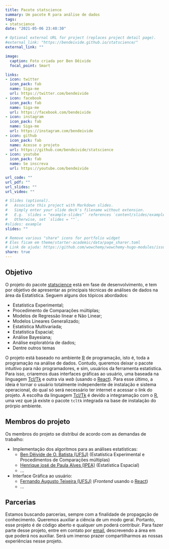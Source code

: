```yaml
---
title: Pacote statscience
summary: Um pacote R para análise de dados
tags:
- statscience
date: "2021-05-06 23:40:30"

# Optional external URL for project (replaces project detail page).
#external_link: "https://bendeivide.github.io/statscience/"
external_link: ""

image:
  caption: Foto criada por Ben Dêivide
  focal_point: Smart

links:
- icon: twitter
  icon_pack: fab
  name: Siga-me
  url: https://twitter.com/bendeivide
- icon: facebook
  icon_pack: fab
  name: Siga-me
  url: https://facebook.com/bendeivide
- icon: instagram
  icon_pack: fab
  name: Siga-me
  url: https://instagram.com/bendeivide
- icon: github
  icon_pack: fab
  name: Acesse o projeto
  url: https://github.com/bendeivide/statscience
- icon: youtube
  icon_pack: fab
  name: Se inscreva
  url: https://youtube.com/bendeivide

url_code: ""
url_pdf: ""
url_slides: ""
url_video: ""

# Slides (optional).
#   Associate this project with Markdown slides.
#   Simply enter your slide deck's filename without extension.
#   E.g. `slides = "example-slides"` references `content/slides/example-slides.md`.
#   Otherwise, set `slides = ""`.
#slides: example
slides: ""

# Remove various "share" icons for portfolio widget
# Eles ficam em theme/starter-academic/data/page_sharer.toml
# Link de ajuda: https://github.com/wowchemy/wowchemy-hugo-modules/issues/1611
share: true
---
```


## Objetivo 

O projeto do pacote [statscience](https://bendeivide.github.io/statscience/) está em fase de desenvolvimento, e tem por objetivo de apresentar as principais técnicas de análises de dados na área da Estatística. Seguem alguns dos tópicos abordados:

- Estatística Experimental;
- Procedimento de Comparações múltiplas;
- Modelos de Regressão linear e Não Linear;
- Modelos Lineares Generalizado;
- Estatística Multivariada;
- Estatística Espacial;
- Análise Bayesiana;
- Análise exploratória de dados;
- Dentre outros temas

O projeto está baseado no ambiente [R](http://r-project.org) de programação, isto é, toda a programação na análise de dados. Contudo, queremos deixar o pacote intuitivo para não programadores, e sim, usuários da ferramenta estatistica. Para isso, criaremos duas interfaces gráficas ao usuário, uma baseada na linguagem [Tcl/Tk](http://tcl.tk/) e outra via *web* (usando o [React](https://pt-br.reactjs.org/)). Para esse último, a ideia é tornar o usuário totalmente independente de instalação e sistema operacional, do qual só será necessário ter internet e acessar o link do projeto. A escolha da linguagem [Tcl/Tk](http://tcl.tk/) é devido a integramação com o [R](http://r-project.org), uma vez que já existe o pacote `tcltk` integrada na base de instalação do prórpio ambiente. 

## Membros do projeto

Os membros do projeto se distribui de acordo com as demandas de trabalho:

- Implementação dos algoritmos para as análises estatísticas:
  - [Ben Dêivide de O. Batista (UFSJ)](http://bendeivide.github.io/) (Estatística Experimental e Procedimentos de Comparações múltiplas)
  - [Henrique  josé de Paula Alves (IPEA)](http://lattes.cnpq.br/1676599123972157) (Estatística Espacial)
  - ...
- Interface Gráfica ao usuário:
  - [Fernando Augusto Teixeira (UFSJ)](http://lattes.cnpq.br/5103890188106141) (*Frontend* usando o [React](https://pt-br.reactjs.org/))
  - ...

## Parcerias

Estamos buscando parcerias, sempre com a finalidade de propagação de conhecimento. Queremos auxiliar a ciência de um modo geral. Portanto, esse projeto é de código aberto e qualquer um poderá contribuir. Para fazer parte desse projeto, entre em contato por [email](https://bendeivide.github.io/#contact), descrevendo a área em que poderá nos auxiliar. Será um imenso prazer compartilharmos as nossas experiências nesse projeto.
